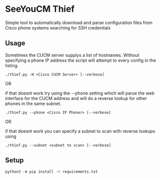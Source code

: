 # SeeYouCM Thief

Simple tool to automatically download and parse configuration files from Cisco phone systems searching for SSH credentials

## Usage

Sometimes the CUCM server supplys a list of hostnames. Without specifying a phone IP address the script will attempt to
every config in the listing. 

`./thief.py -H <Cisco CUCM Server> [--verbose]`

OR 

if that doesnt work try using the --phone setting which will parse the web interface for the CUCM address and will do a reverse lookup for other phones in the same subnet.

`./thief.py --phone <Cisco IP Phoner> [--verbose]`

OR

if that doesnt work you can specify a subnet to scan with reverse lookups using 
 
`./thief.py --subnet <subnet to scan> [--verbose]`

## Setup
`python3 -m pip install -r requirements.txt`

